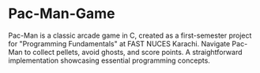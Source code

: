 # Pac-Man-Game
Pac-Man is a classic arcade game in C, created as a first-semester project for "Programming Fundamentals" at FAST NUCES Karachi. Navigate Pac-Man to collect pellets, avoid ghosts, and score points. A straightforward implementation showcasing essential programming concepts.
